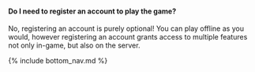 #### Do I need to register an account to play the game?

No, registering an account is purely optional! You can play offline as you would, however registering an account grants access to multiple features not only in-game, but also on the server.

<!-- Don't touch this part thank you -->
{% include bottom_nav.md %}